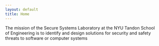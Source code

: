 ```yaml
---
layout: default
title: Home
---
```


The mission of the Secure Systems Laboratory at the NYU Tandon School of Engineering is to identify and design solutions for security and safety threats to software or computer systems
